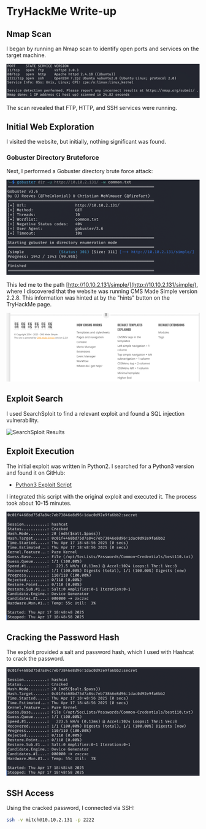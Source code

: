 # TryHackMe Write-up

## Nmap Scan

I began by running an Nmap scan to identify open ports and services on the target machine.

![Nmap Scan](https://raw.githubusercontent.com/Anjai7/Tryhackme_CTF/main/nmap.png)

The scan revealed that FTP, HTTP, and SSH services were running.

## Initial Web Exploration

I visited the website, but initially, nothing significant was found.

### Gobuster Directory Bruteforce

Next, I performed a Gobuster directory brute force attack:

![Gobuster Output](https://raw.githubusercontent.com/Anjai7/Tryhackme_CTF/main/gobuster.png)

This led me to the path [http://10.10.2.131/simple/](http://10.10.2.131/simple/), where I discovered that the website was running CMS Made Simple version 2.2.8. This information was hinted at by the "hints" button on the TryHackMe page.

![CMS Made Simple Version](https://raw.githubusercontent.com/Anjai7/Tryhackme_CTF/main/website.png)

## Exploit Search

I used SearchSploit to find a relevant exploit and found a SQL injection vulnerability.

![SearchSploit Results](https://raw.githubusercontent.com/Anjai7/Tryhackme_CTF/main/searchsploit.png)

## Exploit Execution

The initial exploit was written in Python2. I searched for a Python3 version and found it on GitHub:

- [Python3 Exploit Script](https://github.com/Jason-Siu/CVE-2019-9053-Exploit-in-Python-3/blob/main/46635.py)

I integrated this script with the original exploit and executed it. The process took about 10-15 minutes.

![Exploit Execution](https://raw.githubusercontent.com/Anjai7/Tryhackme_CTF/main/hashcracking.png)

## Cracking the Password Hash

The exploit provided a salt and password hash, which I used with Hashcat to crack the password.

![Hashcat Output](https://raw.githubusercontent.com/Anjai7/Tryhackme_CTF/main/hashcracking.png)

## SSH Access

Using the cracked password, I connected via SSH:

```bash
ssh -v mitch@10.10.2.131 -p 2222
